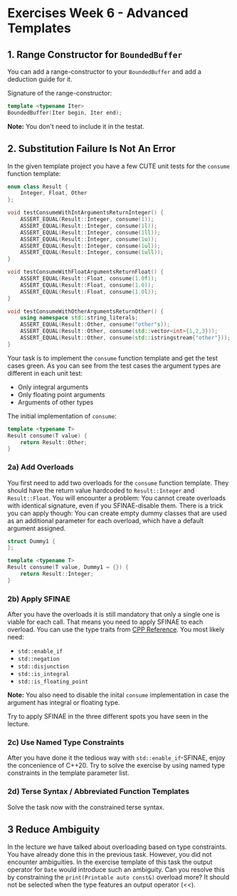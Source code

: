 # Exercises Week 6 - Advanced Templates


## 1. Range Constructor for `BoundedBuffer`

You can add a range-constructor to your `BoundedBuffer` and add a deduction guide for it.

Signature of the range-constructor:
```cpp
template <typename Iter>
BoundedBuffer(Iter begin, Iter end);
```

**Note:** You don't need to include it in the testat.

## 2. Substitution Failure Is Not An Error

In the given template project you have a few CUTE unit tests for the `consume` function template:

```cpp
enum class Result {
	Integer, Float, Other
};

void testConsumeWithIntArgumentsReturnInteger() {
	ASSERT_EQUAL(Result::Integer, consume(1));
	ASSERT_EQUAL(Result::Integer, consume(1l));
	ASSERT_EQUAL(Result::Integer, consume(1ll));
	ASSERT_EQUAL(Result::Integer, consume(1u));
	ASSERT_EQUAL(Result::Integer, consume(1ul));
	ASSERT_EQUAL(Result::Integer, consume(1ull));
}

void testConsumeWithFloatArgumentsReturnFloat() {
	ASSERT_EQUAL(Result::Float, consume(1.0f));
	ASSERT_EQUAL(Result::Float, consume(1.0));
	ASSERT_EQUAL(Result::Float, consume(1.0l));
}

void testConsumeWithOtherArgumentsReturnOther() {
	using namespace std::string_literals;
	ASSERT_EQUAL(Result::Other, consume("other"s));
	ASSERT_EQUAL(Result::Other, consume(std::vector<int>{1,2,3}));
	ASSERT_EQUAL(Result::Other, consume(std::istringstream{"other"}));
}

```

Your task is to implement the `consume` function template and get the test cases green. As you can see from the test cases the argument types are different in each unit test:
* Only integral arguments
* Only floating point arguments
* Arguments of other types

The initial implementation of `consume`:
```cpp
template <typename T>
Result consume(T value) {
	return Result::Other;
}
```

### 2a) Add Overloads

You first need to add two overloads for the `consume` function template. They should have the return value hardcoded to `Result::Integer` and `Result::Float`. You will encounter a problem: You cannot create overloads with identical signature, even if you SFINAE-disable them. There is a trick you can apply though: You can create empty dummy classes that are used as an additional parameter for each overload, which have a default argument assigned. 

```cpp
struct Dummy1 {
};

template <typename T>
Result consume(T value, Dummy1 = {}) {
	return Result::Integer;
}
```

### 2b) Apply SFINAE

After you have the overloads it is still mandatory that only a single one is viable for each call. That means you need to apply SFINAE to each overload. You can use the type traits from [CPP Reference](https://en.cppreference.com/w/cpp/header/type_traits). You most likely need:
* `std::enable_if`
* `std::negation`
* `std::disjunction`
* `std::is_integral`
* `std::is_floating_point`

**Note:** You also need to disable the inital `consume` implementation in case the argument has integral or floating type.

Try to apply SFINAE in the three different spots you have seen in the lecture.


### 2c) Use Named Type Constraints

After you have done it the tedious way with `std::enable_if`-SFINAE, enjoy the concenience of C++20. Try to solve the exercise by using named type constraints in the template parameter list.


### 2d) Terse Syntax / Abbreviated Function Templates

Solve the task now with the constrained terse syntax.


## 3 Reduce Ambiguity

In the lecture we have talked about overloading based on type constraints. You have already done this in the previous task. However, you did not encounter ambiguities. In the exercise template of this task the output operator for `Date` would introduce such an ambiguity. Can you resolve this by constraining the `print(Printable auto const&)` overload more? It should not be selected when the type features an output operator (<<).
